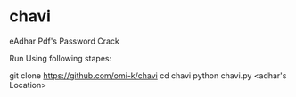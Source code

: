 # chavi
eAdhar Pdf's Password Crack

Run Using following stapes:

git clone https://github.com/omi-k/chavi
cd chavi 
python chavi.py <adhar's Location> 
